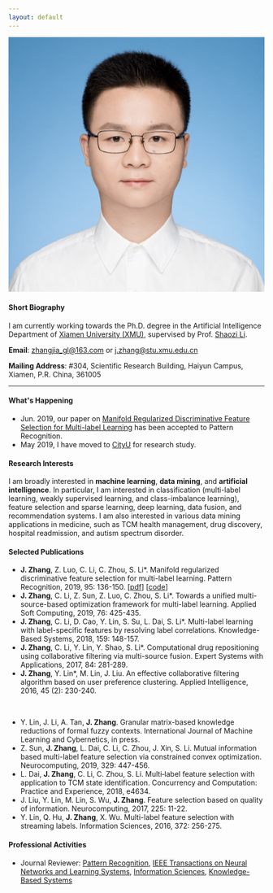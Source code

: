 ```yaml
---
layout: default 
---
```


<img class="profile-picture" src="jiazhang.jpg">

#### Short Biography

I am currently working towards the Ph.D. degree in the Artificial Intelligence Department of [Xiamen University (XMU)](https://www.xmu.edu.cn/), supervised by Prof. [Shaozi Li](http://imt.xmu.edu.cn/szdw.html).

**Email**: [zhangjia_gl@163.com](mailto:zhangjia_gl@163.com) or [j.zhang@stu.xmu.edu.cn](mailto:j.zhang@stu.xmu.edu.cn)

**Mailing Address**: #304, Scientific Research Building, Haiyun Campus, Xiamen, P.R. China, 361005

---

#### What's Happening

* Jun. 2019, our paper on [Manifold Regularized Discriminative Feature Selection for Multi-label Learning](https://www.sciencedirect.com/science/article/pii/S0031320319302341) has been accepted to Pattern Recognition.
* May 2019, I have moved to [CityU](https://www.cityu.edu.hk/) for research study.

#### Research Interests

I am broadly interested in **machine learning**, **data mining**, and **artificial intelligence**. In particular, I am interested in classification (multi-label learning, weakly supervised learning, and class-imbalance learning), feature selection and sparse learning, deep learning, data fusion, and recommendation systems. I am also interested in various data mining applications in medicine, such as TCM health management, drug discovery, hospital readmission, and autism spectrum disorder.

#### Selected Publications

* **J. Zhang**, Z. Luo, C. Li, C. Zhou, S. Li\*. Manifold regularized discriminative feature selection for multi-label learning. Pattern Recognition, 2019, 95: 136-150. [[pdf](1-s2.0-S0031320319302341-main.pdf)] [[code](MDFS-master.zip)]
* **J. Zhang**, C. Li, Z. Sun, Z. Luo, C. Zhou, S. Li\*. Towards a unified multi-source-based optimization framework for multi-label learning. Applied Soft Computing, 2019, 76: 425-435.
* **J. Zhang**, C. Li, D. Cao, Y. Lin, S. Su, L. Dai, S. Li\*. Multi-label learning with label-specific features by resolving label correlations. Knowledge-Based Systems, 2018, 159: 148-157.
* **J. Zhang**, C. Li, Y. Lin, Y. Shao, S. Li\*. Computational drug repositioning using collaborative filtering via multi-source fusion. Expert Systems with Applications, 2017, 84: 281-289.
* **J. Zhang**, Y. Lin\*, M. Lin, J. Liu. An effective collaborative filtering algorithm based on user preference clustering. Applied Intelligence, 2016, 45 (2): 230-240.

&nbsp;
* Y. Lin, J. Li, A. Tan, **J. Zhang**. Granular matrix-based knowledge reductions of formal fuzzy contexts. International Journal of Machine Learning and Cybernetics, in press. 
* Z. Sun, **J. Zhang**, L. Dai, C. Li, C. Zhou, J. Xin, S. Li. Mutual information based multi-label feature selection via constrained convex optimization. Neurocomputing, 2019, 329: 447-456. 
* L. Dai, **J. Zhang**, C. Li, C. Zhou, S. Li. Multi‐label feature selection with application to TCM state identification. Concurrency and Computation: Practice and Experience, 2018, e4634. 
* J. Liu, Y. Lin, M. Lin, S. Wu, **J. Zhang**. Feature selection based on quality of information. Neurocomputing, 2017, 225: 11-22. 
* Y. Lin, Q. Hu, **J. Zhang**, X. Wu. Multi-label feature selection with streaming labels. Information Sciences, 2016, 372: 256-275.

#### Professional Activities

* Journal Reviewer: [Pattern Recognition](https://www.journals.elsevier.com/pattern-recognition/), [IEEE Transactions on Neural Networks and Learning Systems](https://mc.manuscriptcentral.com/tnnls), [Information Sciences](https://www.journals.elsevier.com/information-sciences), [Knowledge-Based Systems](https://www.journals.elsevier.com/knowledge-based-systems)
